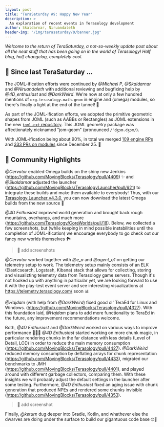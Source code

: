 ```yaml
---
layout: post
title: "TeraSaturday #9: Happy New Year"
description: >
  An exploration of recent events in Terasology development
author: Skaldarnar, Niruandaleth
header-img: "/img/terasaturday/9/banner.jpg"
---
```


_Welcome to the return of TeraSaturday, a not-so-weekly update post about all the neat stuff that has been going on in
the world of Terasology! Half blog, half changelog, completely cool._

## 📰 Since last TeraSaturday ...

The JOML-ification efforts were continued by _@Michael P_, _@Skaldarnar_ and _@Niruandaleth_ with additional reviewing and bugfixing help by _@4D\_enthusiast_ and _@DarkWeird_.
We're now at only a few hundred mentions of `org.terasology.math.geom` in engine and (omega) modules, so there's finally a light at the end of the tunnel! 🔦

As part of the JOML-ification efforts, we adopted the primitive geometric shapes from JOML (such as AABBs or Rectangles) as JOML extensions in the new [`joml-ext` repository](https://github.com/MovingBlocks/joml-ext).
This JOML geometry package was affectionately nicknamed "jom-geom" (pronounced `/ˈdʒɔm.dʒɔm/`).

With JOML-ification being about 90%, in total we merged [109 engine RPs](https://github.com/search?q=org%3AMovingBlocks+type%3Apr+merged%3A2020-12-26..2021-01-30) and [333 PRs on modules](https://github.com/search?q=org%3ATerasology+type%3Apr+merged%3A2020-12-26..2021-01-30) since December 25. :eyes:

## 🎀️ Community Highlights

_@Cervator_ enabled Omega builds on the shiny new Jenkins (https://github.com/MovingBlocks/Terasology/pull/4409) ✨ and _@Skaldarnar_ adjusted the launcher (https://github.com/MovingBlocks/TerasologyLauncher/pull/621) to integrate these builds and make them available to everybody!
Thus, with our [Terasology Launcher v4.3.0](https://github.com/MovingBlocks/TerasologyLauncher/releases/tag/v4.3.0), you can now download the latest Omega builds from the new source 🎉

_@4D Enthusiast_ improved world generation and brought back rough mountains, overhangs, and much more (https://github.com/Terasology/CoreWorlds/pull/18).
Below, we collected a few screenshots, but (while keeping in mind possible instabilities until the completion of JOML-ification) we encourage everybody to go check out our fancy new worlds themselves 🏞

> :construction: add screenshots

_@Cervator_ worked together with _@e\_a_ and _@agent\_q1_ on getting our telemetry setup to work.
The telemetry setup mainly consists of an ELK (Elasticsearch, Logstash, Kibana) stack that allows for collecting, storing and visualizting telemetry data from Terasology game servers.
Though it's not hooked up with anything in particular yet, we are looking forward to use it with the play-test event server and see interesting visualizations at https://telemetry.terasology.com/ soon 📊

_@Hajdam_ (with help from _@DarkWeird_) fixed good ol' TeraEd for Linux and Windows. (https://github.com/MovingBlocks/Terasology/pull/4327).
With this foundation laid, _@Hajdam_ plans to add more functionality to TeraEd in the future, any improvement recommendations welcome.

Both, _@4D Enthusiast_ and _@DarkWeird_ worked on various ways to improve performance 🐢🧙‍♂️
_@4D Enthusiast_ started working on more chunk magic, in particular rendering chunks in the far distance with less details (Level of Detail, LOD) in order to reduce the main memory consumption (https://github.com/MovingBlocks/Terasology/pull/4427).
_@DarkWeird_ reduced memory consumption by deflating arrays for chunk representation (https://github.com/MovingBlocks/Terasology/pull/4433), migrated our benchmarks to JMH (https://github.com/MovingBlocks/Terasology/pull/4401), and played around with different garbage collectors, comparing them.
With these insights we will probably adjust the default settings in the launcher after some testing.
Furthermore, _@4D Enthusiast_ fixed an aging issue with chunk generation that produced NPEs and rendered some chunks invisible (https://github.com/MovingBlocks/Terasology/pull/4353).

> :construction: add screenshot

Finally, _@keturn_ dug deeper into Gradle, Kotlin, and whathever else the dwarves are doing under the surface to build our gigantuous code base 🤓🧰
